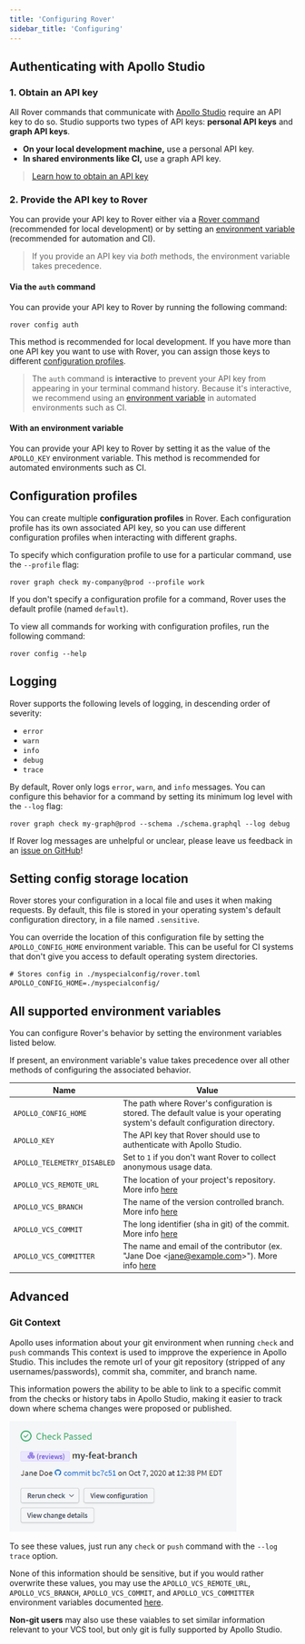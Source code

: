 ```yaml
---
title: 'Configuring Rover'
sidebar_title: 'Configuring'
---
```


## Authenticating with Apollo Studio

### 1. Obtain an API key

All Rover commands that communicate with [Apollo Studio](https://www.apollographql.com/docs/studio/) require an API key to do so. Studio supports two types of API keys: **personal API keys** and **graph API keys**.

* **On your local development machine,** use a personal API key.
* **In shared environments like CI,** use a graph API key.

> [Learn how to obtain an API key](https://www.apollographql.com/docs/studio/api-keys/)

### 2. Provide the API key to Rover

You can provide your API key to Rover either via a [Rover command](#via-the-auth-command) (recommended for local development) or by setting an [environment variable](#with-an-environment-variable) (recommended for automation and CI).

> If you provide an API key via _both_ methods, the environment variable takes precedence.

#### Via the `auth` command

You can provide your API key to Rover by running the following command:

```shell
rover config auth
```

This method is recommended for local development. If you have more than one API key you want to use with Rover, you can assign those keys to different [configuration profiles](#configuration-profiles).

> The `auth` command is **interactive** to prevent your API key from appearing in your terminal command history. Because it's interactive, we recommend using an [environment variable](#with-an-environment-variable) in automated environments such as CI. 

#### With an environment variable

You can provide your API key to Rover by setting it as the value of the `APOLLO_KEY` environment variable. This method is recommended for automated environments such as CI.

## Configuration profiles

You can create multiple **configuration profiles** in Rover. Each configuration profile has its own associated API key, so you can use different configuration profiles when interacting with different graphs.

To specify which configuration profile to use for a particular command, use the `--profile` flag:

```shell
rover graph check my-company@prod --profile work
```

If you don't specify a configuration profile for a command, Rover uses the default profile (named `default`).

To view all commands for working with configuration profiles, run the following command:

```
rover config --help
```

## Logging

Rover supports the following levels of logging, in descending order of severity:

* `error`
* `warn`
* `info`
* `debug`
* `trace`

By default, Rover only logs `error`, `warn`, and `info` messages. You can configure this behavior for a command by setting its minimum log level with the `--log` flag:

```
rover graph check my-graph@prod --schema ./schema.graphql --log debug
```

If Rover log messages are unhelpful or unclear, please leave us feedback in an 
[issue on GitHub](https://github.com/apollographql/rover/issues)!

## Setting config storage location

Rover stores your configuration in a local file and uses it when making requests. By default, this file is stored in your operating system's default configuration directory, in a file named `.sensitive`.

You can override the location of this configuration file by setting the `APOLLO_CONFIG_HOME` environment variable. This can be useful for CI systems that don't give you access to default operating system directories.

```
# Stores config in ./myspecialconfig/rover.toml
APOLLO_CONFIG_HOME=./myspecialconfig/
```

## All supported environment variables

You can configure Rover's behavior by setting the environment variables listed below.

If present, an environment variable's value takes precedence over all other methods of configuring the associated behavior.

| Name                        | Value          |
|-----------------------------|----------------|
| `APOLLO_CONFIG_HOME` | The path where Rover's configuration is stored. The default value is your operating system's default configuration directory. |
| `APOLLO_KEY` | The API key that Rover should use to authenticate with Apollo Studio. |
| `APOLLO_TELEMETRY_DISABLED` | Set to `1` if you don't want Rover to collect anonymous usage data. |
| `APOLLO_VCS_REMOTE_URL` | The location of your project's repository. More info [here](#git-context) |
| `APOLLO_VCS_BRANCH` | The name of the version controlled branch. More info [here](#git-context) |
| `APOLLO_VCS_COMMIT` | The long identifier (sha in git) of the commit. More info [here](#git-context) |
| `APOLLO_VCS_COMMITTER` | The name and email of the contributor (ex. "Jane Doe \<jane@example.com\>"). More info [here](#git-context) |


## Advanced

### Git Context

Apollo uses information about your git environment when running `check` and `push` commands This context is used to impprove the experience in Apollo Studio. This includes the remote url of your git repository (stripped of any usernames/passwords), commit sha, commiter, and branch name.

This information powers the ability to be able to link to a specific commit from the checks or history tabs in Apollo Studio, making it easier to track down where schema changes were proposed or published.

<img src="./assets/checks-git-info.png" alt="Checks info in Apollo Studio" width="400">

To see these values, just run any `check` or `push` command with the `--log trace` option.

None of this information should be sensitive, but if you would rather overwrite these values, you may use the `APOLLO_VCS_REMOTE_URL`, `APOLLO_VCS_BRANCH`, `APOLLO_VCS_COMMIT`, and `APOLLO_VCS_COMMITTER` environment variables documented [here](./configuring#all-supported-environment-variables).

**Non-git users** may also use these vaiables to set similar information relevant to your VCS tool, but only git is fully supported by Apollo Studio.
